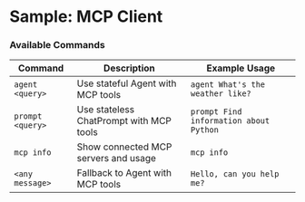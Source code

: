 # Sample: MCP Client


### Available Commands

| Command | Description | Example Usage |
|---------|-------------|---------------|
| `agent <query>` | Use stateful Agent with MCP tools | `agent What's the weather like?` |
| `prompt <query>` | Use stateless ChatPrompt with MCP tools | `prompt Find information about Python` |
| `mcp info` | Show connected MCP servers and usage | `mcp info` |
| `<any message>` | Fallback to Agent with MCP tools | `Hello, can you help me?` |

